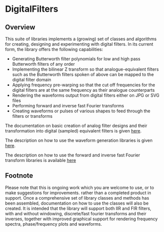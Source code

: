 # DigitalFilters
## Overview
This suite of libraries implements a (growing) set of classes and algorithms for creating, 
designing and experimenting with digital filters. In its current form, the library offers
the following capabilities:
- Generating Butterworth filter polynomials for low and high pass Butterworth filters of any order
- Implementing the bilinear Z transform so that analogue-equivalent filters such as the
Butterworth filters spoken of above can be mapped to the digital filter domain
- Applying frequency pre-warping so that the cut off frequencies for the digital filters
are at the same frequency as their analogue counterparts
- Rendering the waveforms output from digital filters either on JPG or SVG files
- Performing forward and inverse fast Fourier transforms
- Creating waveforms or pulses of various shapes to feed through the filters or transforms

The documentation on basic creation of analog filter designs and their transformation into
digital (sampled) equivalent filters is given [here](https://github.com/RopleyIT/DigitalFilters/blob/master/wiki/butterworth.md).

The description on how to use the waveform generation libraries is given [here](https://github.com/RopleyIT/DigitalFilters/blob/master/wiki/waveforms.md).

The description on how to use the forward and inverse fast Fourier transform libraries is available [here](https://github.com/RopleyIT/DigitalFilters/blob/master/wiki/ff.md)

## Footnote
Please note that this is ongoing work which you are welcome to use, or to make suggestions for improvements. rather than a completed product in support. Once a comprehensive
set of library classes and methods has been assembled, documentation on how to use the classes will
also be created. It is intended that the library will support both IIR and FIR filters, with 
and without windowing, discrete/fast fourier transforms and their inverses, together with improved graphical support for rendering frequency spectra, phase/frequency plots and waveforms.
